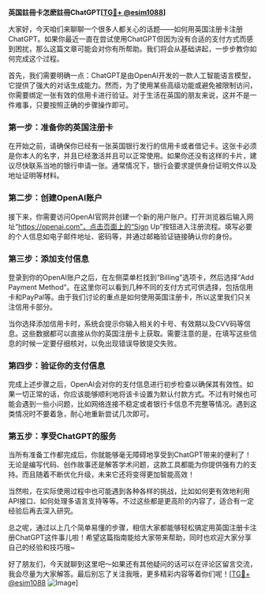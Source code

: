 **英国註冊卡怎麽註冊ChatGPT[[TG💪+ @esim1088](https://t.me/s/esim1088)]**

大家好，今天咱们来聊聊一个很多人都关心的话题——如何用英国注册卡注册ChatGPT。如果你最近一直在尝试使用ChatGPT但因为没有合适的支付方式而感到困扰，那么这篇文章可能会对你有所帮助。我们将会从基础讲起，一步步教你如何完成这个过程。

首先，我们需要明确一点：ChatGPT是由OpenAI开发的一款人工智能语言模型，它提供了强大的对话生成能力。然而，为了使用某些高级功能或避免被限制访问，你需要绑定一张有效的信用卡进行验证。对于生活在英国的朋友来说，这并不是一件难事，只要按照正确的步骤操作即可。

### 第一步：准备你的英国注册卡

在开始之前，请确保你已经有一张英国银行发行的信用卡或者借记卡。这张卡必须是你本人的名字，并且已经激活并且可以正常使用。如果你还没有这样的卡片，建议尽快联系当地的银行申请一张。通常情况下，银行会要求提供身份证明文件以及地址证明等材料。

### 第二步：创建OpenAI账户

接下来，你需要访问OpenAI官网并创建一个新的用户账户。打开浏览器后输入网址“https://openai.com”，点击页面上的“Sign Up”按钮进入注册流程。填写必要的个人信息如电子邮件地址、密码等，并通过邮箱验证链接确认你的身份。

### 第三步：添加支付信息

登录到你的OpenAI账户之后，在左侧菜单栏找到“Billing”选项卡，然后选择“Add Payment Method”。在这里你可以看到几种不同的支付方式可供选择，包括信用卡和PayPal等。由于我们讨论的重点是如何使用英国注册卡，所以这里我们只关注信用卡部分。

当你选择添加信用卡时，系统会提示你输入相关的卡号、有效期以及CVV码等信息。这些数据都可以直接从你的英国注册卡上获取。需要注意的是，在填写这些信息的时候一定要仔细核对，以免出现错误导致提交失败。

### 第四步：验证你的支付信息

完成上述步骤之后，OpenAI会对你的支付信息进行初步检查以确保其有效性。如果一切正常的话，你应该能够顺利地将该卡设置为默认付款方式。不过有时候也可能会遇到一些小问题，比如网络连接不稳定或者银行卡信息不完整等情况。遇到这类情况时不要着急，耐心地重新尝试几次即可。

### 第五步：享受ChatGPT的服务

当所有准备工作都完成后，你就能够毫无障碍地享受到ChatGPT带来的便利了！无论是编写代码、创作故事还是解答学术问题，这款工具都能为你提供强有力的支持。而且随着不断优化升级，未来它还将变得更加智能高效！

当然啦，在实际使用过程中也可能遇到各种各样的挑战，比如如何更有效地利用API接口、如何处理多语言支持等等。不过这些都是更高阶的内容了，适合有一定经验后再去深入研究。

总之呢，通过以上几个简单易懂的步骤，相信大家都能够轻松搞定用英国注册卡注册ChatGPT这件事儿啦！希望这篇指南能给大家带来帮助，同时也欢迎大家分享自己的经验和技巧哦~

好了朋友们，今天就聊到这里吧～如果还有其他疑问的话可以在评论区留言交流，我会尽量为大家解答。最后别忘了关注我哦，更多精彩内容等着你们呢！[[TG💪+ @esim1088](https://t.me/s/esim1088) ![Image](https://i.postimg.cc/4NQfJmqS/Snipaste-2025-05-13-00-14-12.png)]